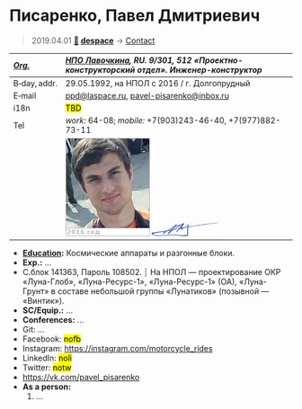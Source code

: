 # Писаренко, Павел Дмитриевич
> 2019.04.01 **[🚀](../index/index.md) [despace](index.md)** → [Contact](contact.md)

|*[Org.](contact.md)*|*[НПО Лавочкина](zz_lav.md), RU. 9/301, 512 «Проектно-конструкторский отдел». Инженер-конструктор*|
|:--|:--|
|B‑day, addr.| 29.05.1992, на НПОЛ с 2016 / г. Долгопрудный |
|E‑mail| <ppd@laspace.ru>, <pavel-pisarenko@inbox.ru> |
|i18n| <mark>TBD</mark> |
|Tel| *work:* 64-08; *mobile:* +7(903)243-46-40, +7(977)882-73-11 |
|| [![](f/contact/p/pisarenko_001_photo_thumb.jpg)](f/contact/p/pisarenko_001_photo.jpg) [![](f/contact/p/pisarenko_001_sign_thumb.jpg)](f/contact/p/pisarenko_001_sign.png) |

   - **[Education](edu.md):** Космические аппараты и разгонные блоки.
   - **Exp.:** …
   - С.блок 141363, Пароль 108502. ┊ На НПОЛ — проектирование ОКР «Луна-Глоб», «Луна-Ресурс-1», «Луна-Ресурс-1» (ОА), «Луна-Грунт» в составе небольшой группы «Лунатиков» (позывной — «Винтик»).
   - **SC/Equip.:** …
   - **Conferences:** …
   - Git: …
   - Facebook: <mark>nofb</mark>
   - Instagram: <https://instagram.com/motorcycle_rides>
   - LinkedIn: <mark>noli</mark>
   - Twitter: <mark>notw</mark>
   - <https://vk.com/pavel_pisarenko>
   - **As a person:**
      1. …
